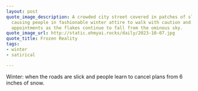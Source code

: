 ```yaml
---
layout: post
quote_image_description: A crowded city street covered in patches of slippery ice,
  causing people in fashionable winter attire to walk with caution and cancel all
  appointments as the flakes continue to fall from the ominous sky.
quote_image_url: http://static.ohmyai.rocks/daily/2023-10-07.jpg
quote_title: Frozen Reality
tags:
- winter
- satirical

---
```


Winter: when the roads are slick and people learn to cancel plans from 6 inches of snow.